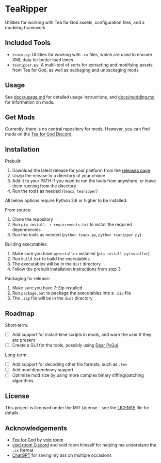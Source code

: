 # TeaRipper

Utilities for working with Tea for God assets, configuration files, and a modding framework

## Included Tools

- `teacx.py`: Utilities for working with `.cx` files, which are used to encode XML data for better load times
- `tearipper.py`: A multi-tool of sorts for extracting and modifying assets from Tea for God, as well as packaging and unpackaging mods

## Usage

See [docs/usage.md](docs/usage.md) for detailed usage instructions, and [docs/modding.md](docs/modding.md) for information on mods.

## Get Mods

Currently, there is no central repository for mods. However, you can find mods on the [Tea for God Discord](https://discord.gg/FFwyf4n).

## Installation

Prebuilt:

1. Download the latest release for your platform from the [releases page](https://github.com/N3rdL0rd/TeaRipper/releases)
2. Unzip the release to a directory of your choice
3. Add it to your PATH if you want to run the tools from anywhere, or leave them running from the directory
4. Run the tools as needed (`teacx`, `tearipper`)

All below options require Python 3.8 or higher to be installed.

From source:

1. Clone the repository
2. Run `pip install -r requirements.txt` to install the required dependencies
3. Run the tools as needed (`python teacx.py`, `python tearipper.py`)

Building executables:

1. Make sure you have `pyinstaller` installed (`pip install pyinstaller`)
2. Run `build.bat` to build the executables
3. The executables will be in the `dist` directory
4. Follow the prebuilt installation instructions from step 3

Packaging for release:

1. Make sure you have 7-Zip installed
2. Run `package.bat` to package the executables into a `.zip` file
3. The `.zip` file will be in the `dist` directory

## Roadmap

Short-term:

- [ ] Add support for install-time scripts in mods, and warn the user if they are present
- [ ] Create a GUI for the tools, possibly using [Dear PyGui](https://github.com/hoffstadt/DearPyGui)

Long-term:

- [ ] Add support for decoding other file formats, such as `.tex`
- [ ] Add mod dependency support
- [ ] Optimize mod size by using more complex binary diffing/patching algorithms

## License

This project is licensed under the MIT License - see the [LICENSE](LICENSE) file for details

## Acknowledgements

- [Tea for God](https://void-room.itch.io/tea-for-god) by [void room](https://void-room.itch.io/)
- [void room Discord](https://discord.gg/FFwyf4n) and void room himself for helping me understand the `.cx` format
- [ChatGPT](https://chatgpt.com/) for saving my ass on multiple occasions
